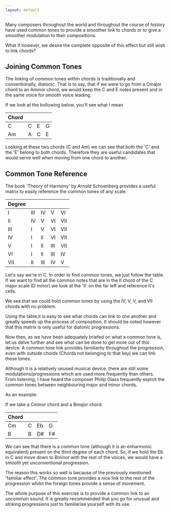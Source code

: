 ```yaml
---
layout: default
---
```


Many composers throughout the world and throughout the course of history have used common tones to provide a smoother link to chords or to give a smoother modulation to their compositions.

What if however, we desire the complete opposite of this effect but still wish to link chords?

## Joining Common Tones

The linking of common tones within chords is traditionally and conventionally, diatonic. That is to say, that if we were to go from a Cmajor chord to an Aminor chord, we would keep the C and E notes present and in the same voice for smooth voice leading.

If we look at the bollowing below, you'll see what  I mean

 Chord    |                    |               |    |   
 ----------|-------------|-----------|--
C              |  C               | E             | G      
Am          |  A                | C            | E     

Looking at these two chords (C and Am) we can see that both the 'C' and the 'E' belong to both chords. Therefore they are useful candidates that would serve well when moving from one chord to another.

## Common Tone Reference


The book 'Theory of Harmony' by Arnold Schoenberg provides a useful matrix to easily reference the common tones of any scale.

Degree |                      |                  |     |       |
 ----------|--------------|------------|---|------
I               |  III                 | IV             | V  | VI    
II              |  IV                 | V             | VI  | VII    
III             |  I                 | V             | VI  | VII   
IV             |  I                 | II             | VI  | VII   
V              |  I                 | II             | III  | VII    
VI             |  I                 | II             | III  | IV    
VII            |  II                 | III             | IV  | V

Let's say we're in C. In order to find common tones, we just follow the table. If we want to find all the common notes that are in the II chord of the C major scale (D minor) we look at the 'II' on the far left and reference it's cells.

We see that we could hold common tones by using the IV, V, V, and VII chords with no problem.

Using the table,it is easy to see what chords can link to one another and greatly speeds up the process of composition. It should be noted however that this matrix is only useful for diatonic progressions.

Now then, as we have been adequately briefed on what a common tone is, let us delve further and see what can be done to get more out of this device. A common tone link provides familiarity throughout the progression, even with outside chords (Chords not belonging to that key) we can link these tones.

Although it is a relatively unused musical device, there are still some modulations/progressions which are used more frequently than others. From listening, I have heard the composer Philip Glass frequently exploit the common tones between neighbouring major and minor chords.

As an example:

If we take a Cminor chord and a Bmajor chord:

 Chord    |                    |               |    |   
 ----------|-------------|-----------|--
Cm              |  C               | Eb             | G      
B          |  B                | D#            | F#     

We can see that there is a common tone (although it is an enharmonic equivalent) present on the third degree of each chord. So, if we hold the Eb in C and move down to Bminor with the rest of the voices, we would have a smooth yet unconventional progression.

The reason this works so well is because of the previously mentioned 'familiar effect'. The common tone provides a nice link to the rest of the progression whilst the foreign tones provide a sense of movement.

The whole purpose of this exercise is to provide a common link to an uncommon sound. It is greatly recommended that you go for unusual and striking progressions just to familiarise yourself with its use.
